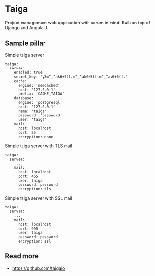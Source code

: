 
# Taiga

Project management web application with scrum in mind! Built on top of Django and AngularJ.

## Sample pillar

Simple taiga server 

    taiga:
      server:
        enabled: true
        secret_key: 'y5m^_^ak6+5(f.m^_^ak6+5(f.m^_^ak6+5(f.'
        cache:
          engine: 'memcached'
          host: '127.0.0.1'
          prefix: 'CACHE_TAIGA'
        database:
          engine: 'postgresql'
          host: '127.0.0.1'
          name: 'taiga'
          password: 'password'
          user: 'taiga'
        mail:
          host: localhost
          port: 25
          encryption: none

Simple taiga server with TLS mail

    taiga:
      server:
        ...
        mail:
          host: localhost
          port: 465
          user: taiga
          password: password
          encryption: tls

Simple taiga server with SSL mail

    taiga:
      server:
        ...
        mail:
          host: localhost
          port: 995
          user: taiga
          password: password
          encryption: ssl

## Read more

* https://github.com/taigaio
